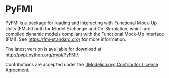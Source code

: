 PyFMI
=====

PyFMI is a package for loading and interacting with Functional Mock-Up Units
(FMUs) both for Model Exchange and Co-Simulation, which are compiled dynamic
models compliant with the Functional Mock-Up Interface (FMI). See
 https://fmi-standard.org/ for more
information.

The latest version is available for download at
http://pypi.python.org/pypi/PyFMI/.   

Contributions are accepted under the [JModelica.org Contributor License Agreement](http://www.jmodelica.org/downloads/JModelica_CLA.pdf)
